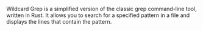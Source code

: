 Wildcard Grep is a simplified version of the classic grep command-line tool, written in Rust. It allows you to search for a specified pattern in a file and displays the lines that contain the pattern.
